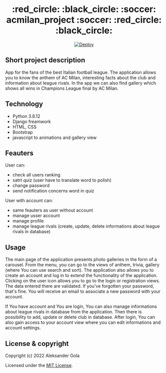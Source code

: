 <h1 align="center">
  :red_circle: :black_circle: :soccer: acmilan_project :soccer: :red_circle: :black_circle:
</h1>

<p align="center">
 <a href="https://rossoneri-app.herokuapp.com/">
  <img src="https://www.herokucdn.com/deploy/button.svg" alt="Deploy">
</a>
</p>

## Short project description

App for the fans of  the best Italian football league. The application allows you to know the anthem of AC Milan, interesting facts about the club and information about league rivals. In the app we can also find gallery which shows all wins in Champions League final by AC Milan. 

## Technology

- Python 3.8.12
- Django freamwork
- HTML, CSS
- Bootstrap
- javascript to animations and gallery view

## Feauters

User can:
- check all users ranking
- satrt quiz (user have to translate word to polish)
- change password
- send notification concerns word in quiz

User with account can:
- same feauters as user without account
- manage usser account
- manage profile
- manage league rivals (create, update, delete informations about league rivals in database)

## Usage

The main page of the application presents photo galleries in the form of a carousel. From the menu, you can go to the views of anthem, trivia, gallery (where You can use search and sort). The application also allows you to create an account and log in to extend the functionality of the application. Clicking on the user icon allows you to go to the login or registration views. The data entered there are validated. If you've forgotten your password, that's fine. You will receive an email to associate a new password with your account.

If You have account and You are login, You can also manage informations about league rivals in database from the application. Then there is possibility to add, update or delete club in database. After login, You can also gain access to your account view where you can edit informations and account settings.

## License & copyright

Copyright (c) 2022 Aleksander Gola

Licensed under the [MIT License](LICENSE).

